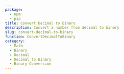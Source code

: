 ```yaml
---
package:
  - npm
  - pip
title: Convert Decimal to Binary
description: Convert a number from decimal to binary
slug: convert-decimal-to-binary
function: ConvertDecimalToBinary
category:
  - Math
  - Binary
  - Decimal
  - Decimal to Binary
  - Binary Conversion
---
```

